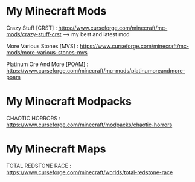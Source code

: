# My Minecraft Mods

Crazy Stuff [CRST] : https://www.curseforge.com/minecraft/mc-mods/crazy-stuff-crst --> my best and latest mod

More Various Stones [MVS] : https://www.curseforge.com/minecraft/mc-mods/more-various-stones-mvs

Platinum Ore And More [POAM] : https://www.curseforge.com/minecraft/mc-mods/platinumoreandmore-poam


# My Minecraft Modpacks

CHAOTIC HORRORS : https://www.curseforge.com/minecraft/modpacks/chaotic-horrors


# My Minecraft Maps

TOTAL REDSTONE RACE : https://www.curseforge.com/minecraft/worlds/total-redstone-race
